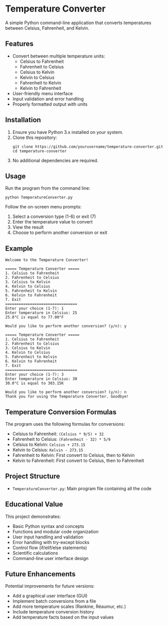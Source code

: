 # Temperature Converter

A simple Python command-line application that converts temperatures between Celsius, Fahrenheit, and Kelvin.

## Features

- Convert between multiple temperature units:
  - Celsius to Fahrenheit
  - Fahrenheit to Celsius
  - Celsius to Kelvin
  - Kelvin to Celsius
  - Fahrenheit to Kelvin
  - Kelvin to Fahrenheit
- User-friendly menu interface
- Input validation and error handling
- Properly formatted output with units

## Installation

1. Ensure you have Python 3.x installed on your system.
2. Clone this repository:
   ```
   git clone https://github.com/yourusername/temperature-converter.git
   cd temperature-converter
   ```
3. No additional dependencies are required.

## Usage

Run the program from the command line:

```
python TemperatureConverter.py
```

Follow the on-screen menu prompts:
1. Select a conversion type (1-6) or exit (7)
2. Enter the temperature value to convert
3. View the result
4. Choose to perform another conversion or exit

## Example

```
Welcome to the Temperature Converter!

===== Temperature Converter =====
1. Celsius to Fahrenheit
2. Fahrenheit to Celsius
3. Celsius to Kelvin
4. Kelvin to Celsius
5. Fahrenheit to Kelvin
6. Kelvin to Fahrenheit
7. Exit
================================
Enter your choice (1-7): 1
Enter temperature in Celsius: 25
25.0°C is equal to 77.00°F

Would you like to perform another conversion? (y/n): y

===== Temperature Converter =====
1. Celsius to Fahrenheit
2. Fahrenheit to Celsius
3. Celsius to Kelvin
4. Kelvin to Celsius
5. Fahrenheit to Kelvin
6. Kelvin to Fahrenheit
7. Exit
================================
Enter your choice (1-7): 3
Enter temperature in Celsius: 30
30.0°C is equal to 303.15K

Would you like to perform another conversion? (y/n): n
Thank you for using the Temperature Converter. Goodbye!
```

## Temperature Conversion Formulas

The program uses the following formulas for conversions:

- Celsius to Fahrenheit: `(Celsius * 9/5) + 32`
- Fahrenheit to Celsius: `(Fahrenheit - 32) * 5/9`
- Celsius to Kelvin: `Celsius + 273.15`
- Kelvin to Celsius: `Kelvin - 273.15`
- Fahrenheit to Kelvin: First convert to Celsius, then to Kelvin
- Kelvin to Fahrenheit: First convert to Celsius, then to Fahrenheit

## Project Structure

- `TemperatureConverter.py`: Main program file containing all the code

## Educational Value

This project demonstrates:
- Basic Python syntax and concepts
- Functions and modular code organization
- User input handling and validation
- Error handling with try-except blocks
- Control flow (if/elif/else statements)
- Scientific calculations
- Command-line user interface design

## Future Enhancements

Potential improvements for future versions:
- Add a graphical user interface (GUI)
- Implement batch conversions from a file
- Add more temperature scales (Rankine, Réaumur, etc.)
- Include temperature conversion history
- Add temperature facts based on the input values